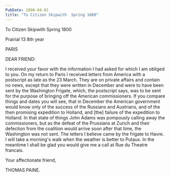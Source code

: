 ```yaml
---
PubDate: 1800-04-01
title: "To Citizen Skipwith  Spring 1800"
---
```


   To Citizen Skipwith  Spring 1800

   Prairial 13 8th year

   PARIS

   DEAR FRIEND:

   I received your favor with the information I had asked for which I am
   obliged to you. On my return to Paris I received letters from America with
   a postscript as late as the 23 March. They are on private affairs and
   contain no news, except that they were written in December and were to
   have been sent by the Washington Frigate, which, the postscript says, was
   to be sent for the purpose of bringing off the American commissioners. If
   you compare things and dates you will see, that in December the American
   government would know only of the success of the Russians and Austrians,
   and of the then promising expedition to Holland, and [the] failure of the
   expedition to Holland. In that state of things John Adams was pompously
   calling away the commissioners, but as the defeat of the Prussians at
   Zurich and their defection from the coalition would arrive soon after that
   time, the Washington was not sent. The letters I believe came by the
   frigate to Havre. I will take a morning's walk when the weather is better
   to Putaux. In the meantime I shall be glad you would give me a call at Rue
   du Theatre francais.

   Your affectionate friend,

   THOMAS PAINE.
